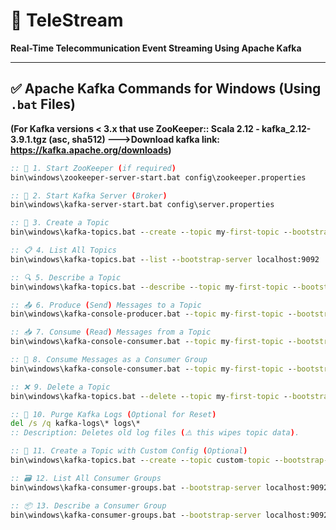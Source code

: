 # 🚀 TeleStream  
**Real-Time Telecommunication Event Streaming Using Apache Kafka**

---

## ✅ Apache Kafka Commands for Windows (Using `.bat` Files)  
**(For Kafka versions < 3.x that use ZooKeeper:: Scala 2.12 - kafka_2.12-3.9.1.tgz (asc, sha512) --->Download kafka link: https://kafka.apache.org/downloads)**

```bat
:: 🧱 1. Start ZooKeeper (if required)
bin\windows\zookeeper-server-start.bat config\zookeeper.properties

:: 🚀 2. Start Kafka Server (Broker)
bin\windows\kafka-server-start.bat config\server.properties

:: 🧪 3. Create a Topic
bin\windows\kafka-topics.bat --create --topic my-first-topic --bootstrap-server localhost:9092 --partitions 1 --replication-factor 1

:: 📋 4. List All Topics
bin\windows\kafka-topics.bat --list --bootstrap-server localhost:9092

:: 🔍 5. Describe a Topic
bin\windows\kafka-topics.bat --describe --topic my-first-topic --bootstrap-server localhost:9092

:: 📤 6. Produce (Send) Messages to a Topic
bin\windows\kafka-console-producer.bat --topic my-first-topic --bootstrap-server localhost:9092

:: 📥 7. Consume (Read) Messages from a Topic
bin\windows\kafka-console-consumer.bat --topic my-first-topic --bootstrap-server localhost:9092 --from-beginning

:: 👥 8. Consume Messages as a Consumer Group
bin\windows\kafka-console-consumer.bat --topic my-first-topic --bootstrap-server localhost:9092 --group my-group

:: ❌ 9. Delete a Topic
bin\windows\kafka-topics.bat --delete --topic my-first-topic --bootstrap-server localhost:9092

:: 🧹 10. Purge Kafka Logs (Optional for Reset)
del /s /q kafka-logs\* logs\*
:: Description: Deletes old log files (⚠️ this wipes topic data).

:: 🧾 11. Create a Topic with Custom Config (Optional)
bin\windows\kafka-topics.bat --create --topic custom-topic --bootstrap-server localhost:9092 --partitions 3 --replication-factor 1 --config cleanup.policy=compact

:: 🗃️ 12. List All Consumer Groups
bin\windows\kafka-consumer-groups.bat --bootstrap-server localhost:9092 --list

:: 📦 13. Describe a Consumer Group
bin\windows\kafka-consumer-groups.bat --bootstrap-server localhost:9092 --describe --group my-group
